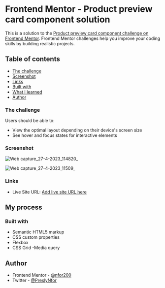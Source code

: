 # Frontend Mentor - Product preview card component solution

This is a solution to the [Product preview card component challenge on Frontend Mentor](https://www.frontendmentor.io/challenges/product-preview-card-component-GO7UmttRfa). Frontend Mentor challenges help you improve your coding skills by building realistic projects. 

## Table of contents

  - [The challenge](#the-challenge)
  - [Screenshot](#screenshot)
  - [Links](#links)
  - [Built with](#built-with)
  - [What I learned](#what-i-learned)
- [Author](#author)


### The challenge

Users should be able to:

- View the optimal layout depending on their device's screen size
- See hover and focus states for interactive elements

### Screenshot
![Web capture_27-4-2023_114820_](https://user-images.githubusercontent.com/124421807/234841394-935d3f6c-1354-404f-94fb-50b1c0af789e.jpeg)

![Web capture_27-4-2023_11509_](https://user-images.githubusercontent.com/124421807/234841205-fbb84591-f0ca-44c8-8ed1-d0a38f0dbaca.jpeg)


### Links
- Live Site URL: [Add live site URL here](https://your-live-site-url.com)

## My process

### Built with

- Semantic HTML5 markup
- CSS custom properties
- Flexbox
- CSS Grid
-Media query

## Author

- Frontend Mentor - [@nfor200](https://www.frontendmentor.io/profile/nfor2000)
- Twitter - [@PreslyNfor](https://www.twitter.com/PreslyNfor)
